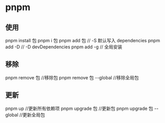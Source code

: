 # pnpm

## 使用

pnpm install 包
pnpm i 包
pnpm add 包 // -S 默认写入 dependencies
pnpm add -D // -D devDependencies
pnpm add -g // 全局安装

## 移除

pnpm remove 包 //移除包
pnpm remove 包 --global //移除全局包

## 更新

pnpm up //更新所有依赖项
pnpm upgrade 包 //更新包
pnpm upgrade 包 --global //更新全局包
